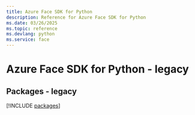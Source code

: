 ```yaml
---
title: Azure Face SDK for Python
description: Reference for Azure Face SDK for Python
ms.date: 03/26/2025
ms.topic: reference
ms.devlang: python
ms.service: face
---
```

# Azure Face SDK for Python - legacy
## Packages - legacy
[!INCLUDE [packages](face-index.md)]